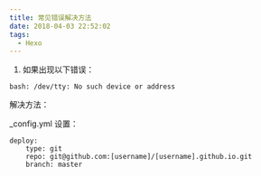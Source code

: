 ```yaml
---
title: 常见错误解决方法
date: 2018-04-03 22:52:02
tags:
  - Hexo
---
```




1. 如果出现以下错误：

```
bash: /dev/tty: No such device or address
```

解决方法：

_config.yml 设置：

```
deploy:
    type: git
    repo: git@github.com:[username]/[username].github.io.git
    branch: master
```

